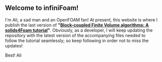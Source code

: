 ## Welcome to infiniFoam!

I'm Ali, a sad man and an OpenFOAM fan! At present, this website is where I publish the last version of **"[Block-coupled Finite Volume algorithms: A solids4Foam tutorial](https://github.com/alishayegh/infiniFoam/blob/4b0c407fccf4d805dc1b8b93e401aa8f711cfac5/Block-coupled-FV-algoritms-a-solids4foam-tutorial.pdf)"**. Obviously, as a developer, I will keep updating the repository with the latest version of the accompanying files needed to follow the tutorial seamlessly; so keep following in order not to miss the updates!

Best!
Ali

<!-- %### Markdown

Markdown is a lightweight and easy-to-use syntax for styling your writing. It includes conventions for

```markdown
Syntax highlighted code block

# Header 1
## Header 2
### Header 3

- Bulleted
- List

1. Numbered
2. List

**Bold** and _Italic_ and `Code` text

[Link](url) and ![Image](src)
```

For more details see [GitHub Flavored Markdown](https://guides.github.com/features/mastering-markdown/).

### Jekyll Themes

Your Pages site will use the layout and styles from the Jekyll theme you have selected in your [repository settings](https://github.com/alishayegh/infiniFoam/settings). The name of this theme is saved in the Jekyll `_config.yml` configuration file.

### Support or Contact

Having trouble with Pages? Check out our [documentation](https://docs.github.com/categories/github-pages-basics/) or [contact support](https://support.github.com/contact) and we’ll help you sort it out. -->
